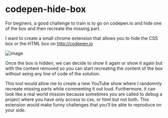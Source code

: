 # codepen-hide-box
For beginers, a good challenge to train is to go on codepen.io and hide one of the box and then recreate the missing part.

I want to create a small chrome extension that allows you to hide the CSS box or the HTML box on http://codepen.io

![image](https://user-images.githubusercontent.com/6163954/125594484-e474de2c-ef91-4b00-a9ce-8de56a7fbc83.png)

Once the box is hidden, we can decide to show it again or show it again but with the content removed so you can start recreating the content of the box without seing any line of code of the solution. 


This tool would allow me to create a new YouTube show where I randomnly recreate missing parts while commenting it out loud.
Furthermore, it can look like a real world mission because sometimes you are called to debug a project where you have only access to css, or html but not both.
This extension would make funny challenges that you'll be able to reproduce on your side.
